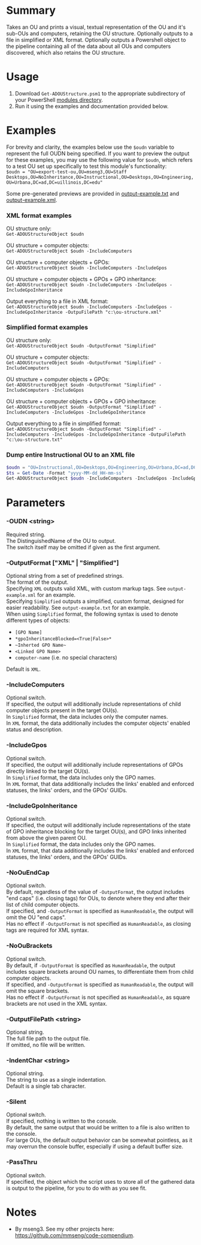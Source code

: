 # Summary
Takes an OU and prints a visual, textual representation of the OU and it's sub-OUs and computers, retaining the OU structure. Optionally outputs to a file in simplified or XML format. Optionally outputs a Powershell object to the pipeline containing all of the data about all OUs and computers discovered, which also retains the OU structure.  

# Usage
1. Download `Get-ADOUStructure.psm1` to the appropriate subdirectory of your PowerShell [modules directory](https://github.com/engrit-illinois/how-to-install-a-custom-powershell-module).
2. Run it using the examples and documentation provided below.

# Examples
For brevity and clarity, the examples below use the `$oudn` variable to represent the full OUDN being specified. If you want to preview the output for these examples, you may use the following value for `$oudn`, which refers to a test OU set up specifically to test this module's functionality:  
`$oudn = "OU=export-test-ou,OU=mseng3,OU=Staff Desktops,OU=NoInheritance,OU=Instructional,OU=Desktops,OU=Engineering,OU=Urbana,DC=ad,DC=uillinois,DC=edu"`  

Some pre-generated previews are provided in [output-example.txt](output-example.txt) and [output-example.xml](output-example.xml).  

### XML format examples

OU structure only:  
`Get-ADOUStructureObject $oudn`  

OU structure + computer objects:  
`Get-ADOUStructureObject $oudn -IncludeComputers`  

OU structure + computer objects + GPOs:  
`Get-ADOUStructureObject $oudn -IncludeComputers -IncludeGpos`  

OU structure + computer objects + GPOs + GPO inheritance:  
`Get-ADOUStructureObject $oudn -IncludeComputers -IncludeGpos -IncludeGpoInheritance`  

Output everything to a file in XML format:  
`Get-ADOUStructureObject $oudn -IncludeComputers -IncludeGpos -IncludeGpoInheritance -OutpuFilePath "c:\ou-structure.xml"`  

### Simplified format examples

OU structure only:  
`Get-ADOUStructureObject $oudn -OutputFormat "Simplified"`  

OU structure + computer objects:  
`Get-ADOUStructureObject $oudn -OutputFormat "Simplified" -IncludeComputers`  

OU structure + computer objects + GPOs:  
`Get-ADOUStructureObject $oudn -OutputFormat "Simplified" -IncludeComputers -IncludeGpos`  

OU structure + computer objects + GPOs + GPO inheritance:  
`Get-ADOUStructureObject $oudn -OutputFormat "Simplified" -IncludeComputers -IncludeGpos -IncludeGpoInheritance`  

Output everything to a file in simplified format:  
`Get-ADOUStructureObject $oudn -OutputFormat "Simplified" -IncludeComputers -IncludeGpos -IncludeGpoInheritance -OutpuFilePath "c:\ou-structure.txt"`  

### Dump entire Instructional OU to an XML file
```powershell
$oudn = "OU=Instructional,OU=Desktops,OU=Engineering,OU=Urbana,DC=ad,DC=uillinois,DC=edu"
$ts = Get-Date -Format "yyyy-MM-dd_HH-mm-ss"
Get-ADOUStructureObject $oudn -IncludeComputers -IncludeGpos -IncludeGpoInheritance -Silent -OutputFilePath "c:\engrit\ews\Instructional OU Backups\Instructional-OU-Export_$($ts).xml"
```

# Parameters

### -OUDN \<string\>
Required string.  
The DistinguishedName of the OU to output.  
The switch itself may be omitted if given as the first argument.  

### -OutputFormat ["XML" | "Simplified"]
Optional string from a set of predefined strings.  
The format of the output.  
Specifying `XML` outputs valid XML, with custom markup tags. See `output-example.xml` for an example.  
Specifying `Simplified` outputs a simplified, custom format, designed for easier readability. See `output-example.txt` for an example.  
When using `Simplified` format, the following syntax is used to denote different types of objects:
  - `[GPO Name]`
  - `*gpoInheritanceBlocked=<True|False>*`
  - `~Inherted GPO Name~`
  - `<Linked GPO Name>`
  - `computer-name` (i.e. no special characters)

Default is `XML`.  

### -IncludeComputers
Optional switch.  
If specified, the output will additionally include representations of child computer objects present in the target OU(s).  
In `Simplified` format, the data includes only the computer names.  
In `XML` format, the data additionally includes the computer objects' enabled status and description.  

### -IncludeGpos
Optional switch.  
If specified, the output will additionally include representations of GPOs directly linked to the target OU(s).  
In `Simplified` format, the data includes only the GPO names.  
In `XML` format, that data additionally includes the links' enabled and enforced statuses, the links' orders, and the GPOs' GUIDs.  

### -IncludeGpoInheritance
Optional switch.  
If specified, the output will additionally include representations of the state of GPO inheritance blocking for the target OU(s), and GPO links inherited from above the given parent OU.  
In `Simplified` format, the data includes only the GPO names.  
In `XML` format, that data additionally includes the links' enabled and enforced statuses, the links' orders, and the GPOs' GUIDs.  

### -NoOuEndCap
Optional switch.  
By default, regardless of the value of `-OutputFormat`, the output includes "end caps" (i.e. closing tags) for OUs, to denote where they end after their list of child computer objects.  
If specified, and `-OutputFormat` is specified as `HumanReadable`, the output will omit the OU "end caps".  
Has no effect if `-OutputFormat` is not specified as `HumanReadable`, as closing tags are required for XML syntax.  

### -NoOuBrackets
Optional switch.  
By default, if `-OutputFormat` is specified as `HumanReadable`, the output includes square brackets around OU names, to differentiate them from child computer objects.  
If specified, and `-OutputFormat` is specified as `HumanReadable`, the output will omit the square brackets.  
Has no effect if `-OutputFormat` is not specified as `HumanReadable`, as square brackets are not used in the XML syntax.  

### -OutputFilePath \<string\>
Optional string.  
The full file path to the output file.  
If omitted, no file will be written.  

### -IndentChar \<string\>
Optional string.  
The string to use as a single indentation.  
Default is a single tab character.  

### -Silent
Optional switch.  
If specified, nothing is written to the console.  
By default, the same output that would be written to a file is also written to the console.  
For large OUs, the default output behavior can be somewhat pointless, as it may overrun the console buffer, especially if using a default buffer size.  

### -PassThru
Optional switch.  
If specified, the object which the script uses to store all of the gathered data is output to the pipeline, for you to do with as you see fit.  

# Notes
- By mseng3. See my other projects here: https://github.com/mmseng/code-compendium.
